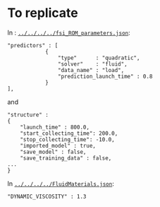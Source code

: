# To replicate

In : [`../../../../fsi_ROM_parameters.json`](../../../../fsi_ROM_parameters.json):
```
"predictors" : [
            {
                "type"      : "quadratic",
                "solver"    : "fluid",
                "data_name" : "load",
                "prediction_launch_time" : 0.8
            }
],
```
and
```
"structure" :
{
    "launch_time" : 800.0,
    "start_collecting_time": 200.0,
    "stop_collecting_time": -10.0,
    "imported_model" : true,
    "save_model" : false,
    "save_training_data" : false,
...
}
```

In [`../../../../FluidMaterials.json`](../../../../FluidMaterials.json):
```
"DYNAMIC_VISCOSITY" : 1.3
```

